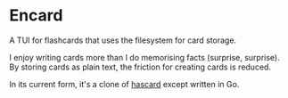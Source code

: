 # Encard

A TUI for flashcards that uses the filesystem for card storage.

I enjoy writing cards more than I do memorising facts (surprise, surprise). By storing cards as plain text, the friction for creating cards is reduced.

In its current form, it's a clone of [hascard](https://github.com/Yvee1/hascard?tab=readme-ov-file) except written in Go.